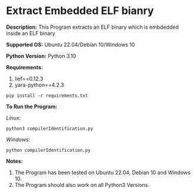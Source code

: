 # Extract Embedded ELF bianry

**Description:** This Program extracts an ELF binary which is embdedded inside an ELF binary

**Supported OS:** Ubuntu 22.04/Debian 10/Windows 10

**Python Version:** Python 3.10

**Requirements:**

1. lief==0.12.3
2. yara-python==4.2.3

```shell
pip install -r requirements.txt
```

**To Run the Program:**

*Linux:*

```shell
python3 compilerIdentification.py
```

*Windows:*

```shell
python compilerIdentification.py
```

**Notes:**  

1. The Program has been tested on Ubuntu 22.04, Debian 10 and Windows 10.
2. The Program should also work on all Python3 Versions.
